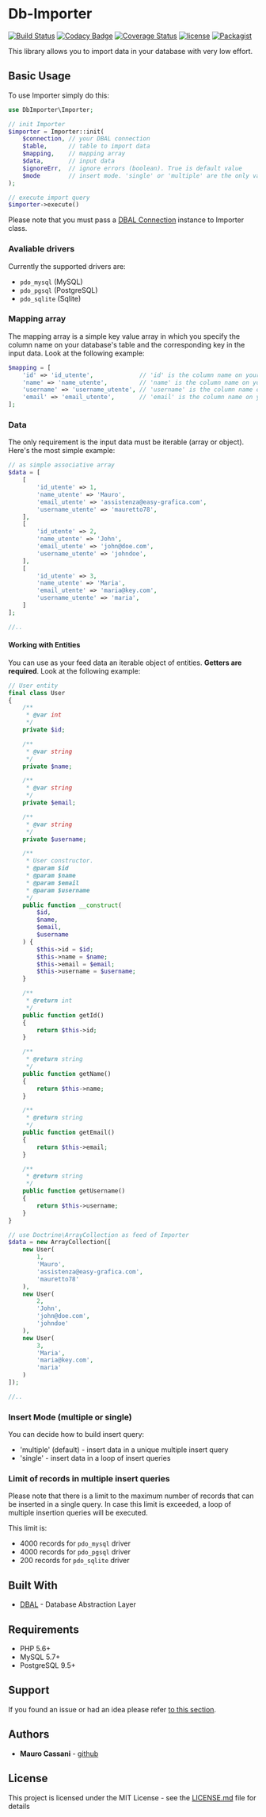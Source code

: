 # Db-Importer

[![Build Status](https://travis-ci.org/mauretto78/db-importer.svg?branch=master)](https://travis-ci.org/mauretto78/db-importer)
[![Codacy Badge](https://api.codacy.com/project/badge/Grade/61444b8259e642f990965fc843283ad7)](https://www.codacy.com/app/mauretto78/db-importer?utm_source=github.com&amp;utm_medium=referral&amp;utm_content=mauretto78/db-importer&amp;utm_campaign=Badge_Grade)
[![Coverage Status](https://coveralls.io/repos/github/mauretto78/db-importer/badge.svg?branch=master)](https://coveralls.io/github/mauretto78/db-importer?branch=master)
[![license](https://img.shields.io/github/license/mauretto78/db-importer.svg)]()
[![Packagist](https://img.shields.io/packagist/v/mauretto78/db-importer.svg)]()

This library allows you to import data in your database with very low effort.

## Basic Usage

To use Importer simply do this:

```php
use DbImporter\Importer;

// init Importer
$importer = Importer::init(
    $connection, // your DBAL connection
    $table,      // table to import data
    $mapping,    // mapping array
    $data,       // input data
    $ignoreErr,  // ignore errors (boolean). True is default value
    $mode        // insert mode. 'single' or 'multiple' are the only values allowed. 'multiple' is default value
);

// execute import query
$importer->execute()

```

Please note that you must pass a [DBAL Connection](http://www.doctrine-project.org/projects/dbal.html) instance to Importer class.

### Avaliable drivers
 
Currently the supported drivers are:

* `pdo_mysql` (MySQL)
* `pdo_pgsql` (PostgreSQL)
* `pdo_sqlite` (Sqlite)

### Mapping array

The mapping array is a simple key value array in which you specify the column name on your database's table and the corresponding key in the input data. Look at the following example:

```php
$mapping = [
    'id' => 'id_utente',             // 'id' is the column name on your database's table. 'id_utente' is the key in input data
    'name' => 'name_utente',         // 'name' is the column name on your database's table. 'name_utente' is the key in input data
    'username' => 'username_utente', // 'username' is the column name on your database's table. 'username_utente' is the key in input data
    'email' => 'email_utente',       // 'email' is the column name on your database's table. 'email_utente' is the key in input data
];

```

### Data

The only requirement is the input data must be iterable (array or object). Here's the most simple example:

```php
// as simple associative array
$data = [
    [
        'id_utente' => 1,
        'name_utente' => 'Mauro',
        'email_utente' => 'assistenza@easy-grafica.com',
        'username_utente' => 'mauretto78',
    ],
    [
        'id_utente' => 2,
        'name_utente' => 'John',
        'email_utente' => 'john@doe.com',
        'username_utente' => 'johndoe',
    ],
    [
        'id_utente' => 3,
        'name_utente' => 'Maria',
        'email_utente' => 'maria@key.com',
        'username_utente' => 'maria',
    ]
];

//..
```

#### Working with Entities

You can use as your feed data an iterable object of entities. **Getters are required**. Look at the following example:

```php
// User entity
final class User
{
    /**
     * @var int
     */
    private $id;

    /**
     * @var string
     */
    private $name;

    /**
     * @var string
     */
    private $email;

    /**
     * @var string
     */
    private $username;

    /**
     * User constructor.
     * @param $id
     * @param $name
     * @param $email
     * @param $username
     */
    public function __construct(
        $id,
        $name,
        $email,
        $username
    ) {
        $this->id = $id;
        $this->name = $name;
        $this->email = $email;
        $this->username = $username;
    }

    /**
     * @return int
     */
    public function getId()
    {
        return $this->id;
    }

    /**
     * @return string
     */
    public function getName()
    {
        return $this->name;
    }

    /**
     * @return string
     */
    public function getEmail()
    {
        return $this->email;
    }

    /**
     * @return string
     */
    public function getUsername()
    {
        return $this->username;
    }
}

// use Doctrine\ArrayCollection as feed of Importer
$data = new ArrayCollection([
    new User(
        1,
        'Mauro',
        'assistenza@easy-grafica.com',
        'mauretto78'
    ),
    new User(
        2,
        'John',
        'john@doe.com',
        'johndoe'
    ), 
    new User(
        3,
        'Maria',
        'maria@key.com',
        'maria'
    )
]);

//..
```

### Insert Mode (multiple or single)

You can decide how to build insert query:
 
* 'multiple' (default) - insert data in a unique multiple insert query
* 'single' - insert data in a loop of insert queries
 
### Limit of records in multiple insert queries
 
Please note that there is a limit to the maximum number of records that can be inserted in a single query. In case this limit is exceeded, a loop of multiple insertion queries will be executed. 

This limit is:

* 4000 records for `pdo_mysql` driver
* 4000 records for `pdo_pgsql` driver
* 200 records for `pdo_sqlite` driver
 
## Built With

* [DBAL](http://www.doctrine-project.org/projects/dbal.html) - Database Abstraction Layer

## Requirements

* PHP 5.6+
* MySQL 5.7+
* PostgreSQL 9.5+

## Support

If you found an issue or had an idea please refer [to this section](https://github.com/mauretto78/db-importer/issues).

## Authors

* **Mauro Cassani** - [github](https://github.com/mauretto78)

## License

This project is licensed under the MIT License - see the [LICENSE.md](LICENSE.md) file for details
